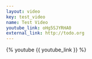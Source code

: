 ```yaml
---
layout: video
key: test_video
name: Test Video
youtube_link: oHg5SJYRHA0
external_link: http://todo.org
---
```


{% youtube {{ youtube_link }} %}